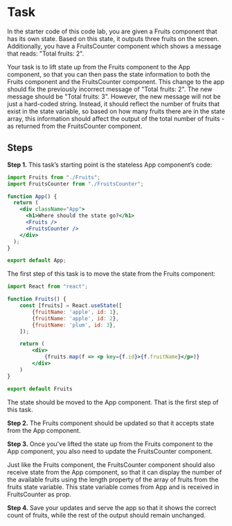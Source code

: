# Task

In the starter code of this code lab, you are given a Fruits component that has its own state. Based on this state, it outputs three fruits on the screen. Additionally, you have a FruitsCounter component which shows a message that reads: "Total fruits: 2".

Y​our task is to lift state up from the Fruits component to the App component, so that you can then pass the state information to both the Fruits component and the FruitsCounter component. This change to the app should fix the previously incorrect message of "Total fruits: 2".  The new message should be "Total fruits: 3".  However, the new message will not be just a hard-coded string. Instead, it should reflect the number of fruits that exist in the state variable, so based on how many fruits there are in the state array, this information should affect the output of the total number of fruits - as returned from the FruitsCounter component.

## Steps

**Step 1.** This task’s starting point is the stateless App component’s code:
```jsx
import Fruits from "./Fruits";
import FruitsCounter from "./FruitsCounter";

function App() {
  return (
    <div className="App">
      <h1>Where should the state go?</h1>
      <Fruits />
      <FruitsCounter />
    </div>
  );
}

export default App;
```

The first step of this task is to move the state from the Fruits component:
```jsx
import React from "react";

function Fruits() {
    const [fruits] = React.useState([
        {fruitName: 'apple', id: 1},
        {fruitName: 'apple', id: 2},
        {fruitName: 'plum', id: 3},
    ]);

    return (
        <div>
            {fruits.map(f => <p key={f.id}>{f.fruitName}</p>)}
        </div>
    )
}

export default Fruits
```

T​he state should be moved to the App component. That is the first step of this task.

**Step 2.** The Fruits component should be updated so that it accepts state from the App component.

**Step 3.** Once you've lifted the state up from the Fruits component to the App component, you also need to update the FruitsCounter component. 

Just like the Fruits component, the FruitsCounter component should also receive state from the App component, so that it can display the number of the available fruits using the length property of the array of fruits from the fruits state variable. This state variable comes from App and is received in FruitsCounter as prop.

**Step 4.** Save your updates and serve the app so that it shows the correct count of fruits, while the rest of the output should remain unchanged. 
